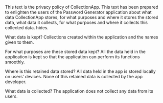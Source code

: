 This text is the privacy policy of CollectionApp. This text has been prepared to enlighten the users of the Password Generator application about what data CollectionApp stores, for what purposes and where it stores the stored data, what data it collects, for what purposes and where it collects this collected data. hides.

What data is kept?
Collections created within the application and the names given to them.

For what purposes are these stored data kept?
All the data held in the application is kept so that the application can perform its functions smoothly.

Where is this retained data stored?
All data held in the app is stored locally on users' devices. None of this retained data is collected by the app developer.

What data is collected?
The application does not collect any data from its users.
